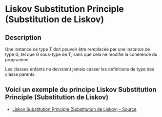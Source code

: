 # Liskov Substitution Principle (Substitution de Liskov)


## Description

Une instance de type T doit pouvoir être remplacée par une instance de type G, tel que G sous-type de T, sans que cela ne modifie la cohérence du programme.

Les classes enfants ne devraient jamais casser les définitions de type des classe parents.


## Voici un exemple du principe Liskov Substitution Principle (Substitution de Liskov)

* [Liskov Substitution Principle (Substitution de Liskov) - Source](https://github.com/dev-and-web/solid-php/tree/master/src/3_liskov-substitution-principle/index.php)
